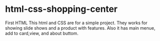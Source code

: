# html-css-shopping-center
First HTML
This html and CSS are for a simple project. They works for showing slide shows and a product with features. Also it has main menue, add to card,view, and about buttom.  
